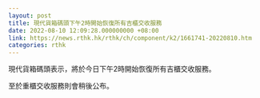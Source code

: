 ```yaml
---
layout: post
title: 現代貨箱碼頭下午2時開始恢復所有吉櫃交收服務
date: 2022-08-10 12:09:28.000000000 +08:00
link: https://news.rthk.hk/rthk/ch/component/k2/1661741-20220810.htm
categories: rthk
---
```


現代貨箱碼頭表示，將於今日下午2時開始恢復所有吉櫃交收服務。

至於重櫃交收服務則會稍後公布。
